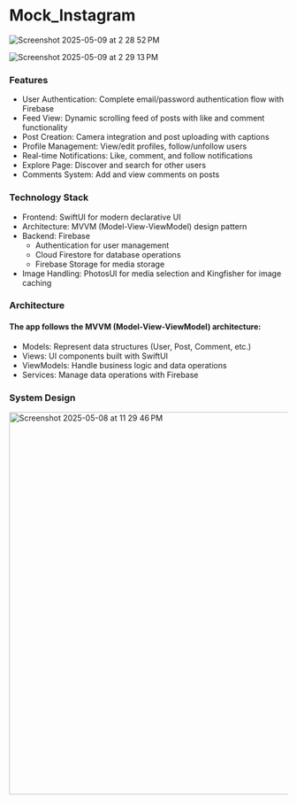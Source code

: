 # Mock_Instagram

![Screenshot 2025-05-09 at 2 28 52 PM](https://github.com/user-attachments/assets/c62ba9f3-487f-4f77-8d77-4f447758eabf)

![Screenshot 2025-05-09 at 2 29 13 PM](https://github.com/user-attachments/assets/e50d09d2-e162-4aa0-aaed-a3e6c6b1c99b)


### Features

- User Authentication: Complete email/password authentication flow with Firebase
- Feed View: Dynamic scrolling feed of posts with like and comment functionality
- Post Creation: Camera integration and post uploading with captions
- Profile Management: View/edit profiles, follow/unfollow users
- Real-time Notifications: Like, comment, and follow notifications
- Explore Page: Discover and search for other users
- Comments System: Add and view comments on posts

### Technology Stack

- Frontend: SwiftUI for modern declarative UI
- Architecture: MVVM (Model-View-ViewModel) design pattern
- Backend: Firebase
  - Authentication for user management
  - Cloud Firestore for database operations
  - Firebase Storage for media storage
- Image Handling: PhotosUI for media selection and Kingfisher for image caching

### Architecture
#### The app follows the MVVM (Model-View-ViewModel) architecture:
- Models: Represent data structures (User, Post, Comment, etc.)
- Views: UI components built with SwiftUI
- ViewModels: Handle business logic and data operations
- Services: Manage data operations with Firebase

### System Design
<img width="691" alt="Screenshot 2025-05-08 at 11 29 46 PM" src="https://github.com/user-attachments/assets/4dd4ffbe-fe66-4494-b901-bed7c5c47edf" />




